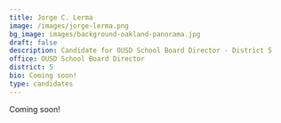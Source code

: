 ```yaml
---
title: Jorge C. Lerma
image: /images/jorge-lerma.png
bg_image: images/background-oakland-panorama.jpg
draft: false
description: Candidate for OUSD School Board Director - District 5
office: OUSD School Board Director
district: 5
bio: Coming soon!
type: candidates
---
```

Coming soon!